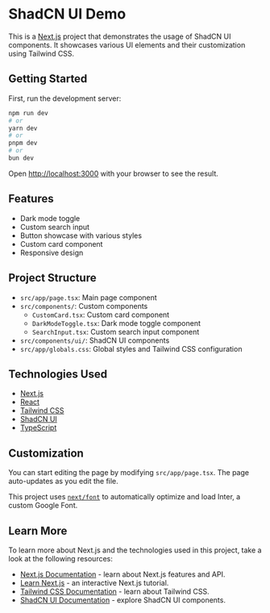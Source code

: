 
# ShadCN UI Demo

This is a [Next.js](https://nextjs.org/) project that demonstrates the usage of ShadCN UI components. It showcases various UI elements and their customization using Tailwind CSS.

## Getting Started

First, run the development server:
```bash
npm run dev
# or
yarn dev
# or
pnpm dev
# or
bun dev
```

Open [http://localhost:3000](http://localhost:3000) with your browser to see the result.

## Features

- Dark mode toggle
- Custom search input
- Button showcase with various styles
- Custom card component
- Responsive design

## Project Structure

- `src/app/page.tsx`: Main page component
- `src/components/`: Custom components
  - `CustomCard.tsx`: Custom card component
  - `DarkModeToggle.tsx`: Dark mode toggle component
  - `SearchInput.tsx`: Custom search input component
- `src/components/ui/`: ShadCN UI components
- `src/app/globals.css`: Global styles and Tailwind CSS configuration

## Technologies Used

- [Next.js](https://nextjs.org/)
- [React](https://reactjs.org/)
- [Tailwind CSS](https://tailwindcss.com/)
- [ShadCN UI](https://ui.shadcn.com/)
- [TypeScript](https://www.typescriptlang.org/)

## Customization

You can start editing the page by modifying `src/app/page.tsx`. The page auto-updates as you edit the file.

This project uses [`next/font`](https://nextjs.org/docs/basic-features/font-optimization) to automatically optimize and load Inter, a custom Google Font.

## Learn More

To learn more about Next.js and the technologies used in this project, take a look at the following resources:

- [Next.js Documentation](https://nextjs.org/docs) - learn about Next.js features and API.
- [Learn Next.js](https://nextjs.org/learn) - an interactive Next.js tutorial.
- [Tailwind CSS Documentation](https://tailwindcss.com/docs) - learn about Tailwind CSS.
- [ShadCN UI Documentation](https://ui.shadcn.com/) - explore ShadCN UI components.
